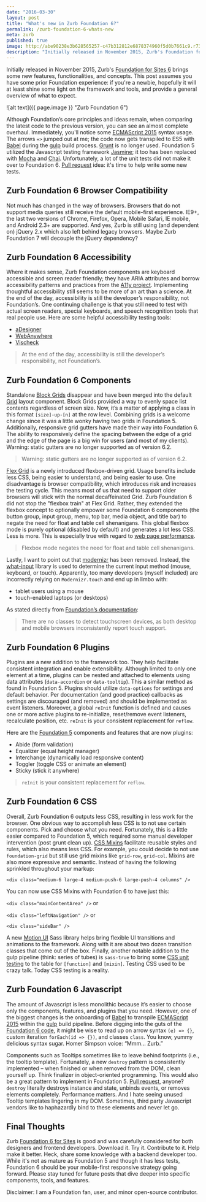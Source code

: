 ```yaml
---
date: "2016-03-30"
layout: post
title: "What's new in Zurb Foundation 6?"
permalink: /zurb-foundation-6-whats-new
meta: zurb
published: true
image: http://abe90238e3b628565257-c47b312812e6878374960f5d0b7661c9.r73.cf1.rackcdn.com/zurb-6.png
description: "Initially released in November 2015, Zurb's Foundation for Sites 6 brings some new features, functionalities, and concepts - accessibility, components, flexbox, plugins, less CSS and Javascript."
---
```

Initially released in November 2015, Zurb's [Foundation for Sites 6](http://foundation.zurb.com/sites/docs/) brings some new features, functionalities, and concepts.  This post assumes you have some prior Foundation experience: if you're a newbie, hopefully it will at least shine some light on the framework and tools, and provide a general overview of what to expect.

![alt text]({{ page.image }} "Zurb Foundation 6")

Although Foundation’s core principles and ideas remain, when comparing the latest code to the previous version, you can see an almost complete overhaul.  Immediately, you'll notice some [ECMAScript 2015](http://www.ecma-international.org/ecma-262/6.0/) syntax usage.  The arrows `=>` jumped out at me; the code now gets transpiled to ES5 with [Babel](https://babeljs.io/) during the [gulp](http://gulpjs.com/) build process.  [Grunt](http://gruntjs.com/) is no longer used.  Foundation 5 utilized the Javascript testing framework [Jasmine](http://jasmine.github.io/); it too has been replaced with [Mocha](http://mochajs.org/) and [Chai](http://chaijs.com/).  Unfortunately, a lot of the unit tests did not make it over to Foundation 6.  [Pull request](https://github.com/zurb/foundation-sites/tree/V5) idea: it's time to help write some new tests.

## Zurb Foundation 6 Browser Compatibility

Not much has changed in the way of browsers.  Browsers that do not support media queries still receive the default mobile-first experience.  IE9+, the last two versions of Chrome, Firefox, Opera, Mobile Safari, IE mobile, and Android 2.3+ are supported.  And yes, Zurb is still using (and dependent on) jQuery 2.x which also left behind legacy browsers.  Maybe Zurb Foundation 7 will decouple the jQuery dependency?

## Zurb Foundation 6 Accessibility

Where it makes sense, Zurb Foundation components are keyboard accessible and screen reader friendly; they have ARIA attributes and borrow accessibility patterns and practices from the [A11y project](http://a11yproject.com/).  Implementing thoughtful accessibility still seems to be more of an art than a science.  At the end of the day, accessibility is still the developer’s responsibility, not Foundation’s.  One continuing challenge is that you still need to test with actual screen readers, special keyboards, and speech recognition tools that real people use.  Here are some helpful accessibility testing tools:

* [aDesigner](http://www.eclipse.org/actf/downloads/tools/aDesigner/)
* [WebAnywhere](http://webanywhere.cs.washington.edu/)
* [Vischeck](http://www.vischeck.com/)

> At the end of the day, accessibility is still the developer’s responsibility, not Foundation’s.  

## Zurb Foundation 6 Components

Standalone [Block Grids](http://foundation.zurb.com/sites/docs/v/5.5.3/components/block_grid.html) disappear and have been merged into the default [Grid](http://foundation.zurb.com/sites/docs/grid.html) layout component.  Block Grids provided a way to evenly space list contents regardless of screen size.  Now, it’s a matter of applying a class in this format `[size]-up-[n]` at the row level.  Combining grids is a welcome change since it was a little wonky having two grids in Foundation 5.  Additionally, responsive grid gutters have made their way into Foundation 6.  The ability to responsively define the spacing between the edge of a grid and the edge of the page is a big win for users (and most of my clients).  Warning: static gutters are no longer supported as of version 6.2.

> Warning: static gutters are no longer supported as of version 6.2.

[Flex Grid](http://foundation.zurb.com/sites/docs/flex-grid.html) is a newly introduced flexbox-driven grid.  Usage benefits include less CSS, being easier to understand, and being easier to use.  One disadvantage is browser compatibility, which introduces risk and increases the testing cycle.  This means most of us that need to support older browsers will stick with the normal decaffeinated Grid.  Zurb Foundation 6 did not stop the "flexbox train" at Flex Grid.  Rather, they extended the flexbox concept to optionally empower some Foundation 6 components (the button group, input group, menu, top bar, media object, and title bar) to negate the need for float and table cell shenanigans.  This global flexbox mode is purely optional (disabled by default) and generates a lot less CSS.  Less is more.  This is especially true with regard to [web page performance](/web-page-performance-death-by-a-thousand-tiny-cuts/).

>  Flexbox mode negates the need for float and table cell shenanigans.

Lastly, I want to point out that [modernizr](https://modernizr.com/) has been removed.  Instead, the [what-input](https://github.com/ten1seven/what-input) library is used to determine the current input method (mouse, keyboard, or touch).  Apparently, too many developers (myself included) are incorrectly relying on `Modernizr.touch` and end up in limbo with:

* tablet users using a mouse
* touch-enabled laptops (or desktops)

As stated directly from [Foundation’s documentation](http://foundation.zurb.com/sites/docs/):

> There are no classes to detect touchscreen devices, as both desktop and mobile browsers inconsistently report touch support.

## Zurb Foundation 6 Plugins

Plugins are a new addition to the framework too.  They help facilitate consistent integration and enable extensibility.  Although limited to only one element at a time, plugins can be nested and attached to elements using data attributes (`data-accordion` or `data-tooltip`).  This a similar method as found in Foundation 5.  Plugins should utilize `data-options` for settings and default behavior.  Per documentation (and good practice) callbacks as settings are discouraged (and removed) and should be implemented as event listeners.  Moreover, a global `reInit` function is defined and causes one or more active plugins to re-initialize, reset/remove event listeners, recalculate position, etc.  `reInit` is your consistent replacement for `reflow`.

Here are the [Foundation 5](http://foundation.zurb.com/sites/docs/v/5.5.3/) components and features that are now plugins:

* Abide (form validation)
* Equalizer (equal height manager)
* Interchange (dynamically load responsive content)
* Toggler (toggle CSS or animate an element)
* Sticky (stick it anywhere)

> `reInit` is your consistent replacement for `reflow`.

## Zurb Foundation 6 CSS

Overall, Zurb Foundation 6 outputs less CSS, resulting in less work for the browser.  One obvious way to accomplish less CSS is to not use certain components.  Pick and choose what you need.  Fortunately, this is a little easier compared to Foundation 5, which required some manual developer intervention (post grunt clean up).  [CSS Mixins](http://foundation.zurb.com/sites/docs/sass-mixins.html) facilitate reusable styles and rules, which also means less CSS.  For example, you could decide to not use `foundation-grid` but still use grid mixins like `grid-row`, `grid-col`.  Mixins are also more expressive and semantic.  Instead of having the following sprinkled throughout your markup:

`<div class="medium-6 large-4 medium-push-6 large-push-4 columns" />`

You can now use CSS Mixins with Foundation 6 to have just this:

`<div class="mainContentArea" />` or 

`<div class="leftNavigation" />` or 

`<div class="sideBar" />`

A new [Motion UI](http://foundation.zurb.com/sites/docs/motion-ui.html) Sass library helps bring flexible UI transitions and animations to the framework.  Along with it are about two dozen transition classes that come out of the box.  Finally, another notable addition to the gulp pipeline (think: series of tubes) is `sass-true` to bring some [CSS unit testing](https://www.npmjs.com/package/sass-true) to the table for `[function]` and `[mixin]`. Testing CSS used to be crazy talk.  Today CSS testing is a reality.

## Zurb Foundation 6 Javascript

The amount of Javascript is less monolithic because it’s easier to choose only the components, features, and plugins that you need.  However, one of the biggest changes is the onboarding of [Babel](https://babeljs.io/) to transpile [ECMAScript 2015](http://www.ecma-international.org/ecma-262/6.0/) within the [gulp](http://gulpjs.com/) build pipeline.  Before digging into the guts of the [Foundation 6 code](https://github.com/zurb/foundation-sites), it might be wise to read up on arrow syntax `(e) => {}`, custom iteration `forEach(id => {})`, and classes `class`.  You know, yummy delicious syntax sugar.  Homer Simpson voice: “Mmm... Zurb.”

Components such as Tooltips sometimes like to leave behind footprints (i.e., the tooltip template).  Fortunately, a new `destroy` pattern is consistently implemented – when finished or when removed from the DOM, clean yourself up.  Think finalizer in object-oriented programming.  This would also be a great pattern to implement in Foundation 5.  [Pull request](https://github.com/zurb/foundation-sites/tree/V5), anyone?  `destroy` literally destroys instance and state, unbinds events, or removes elements completely.  Performance matters.  And I hate seeing unused Tooltip templates lingering in my DOM.  Sometimes, third party Javascript vendors like to haphazardly bind to these elements and never let go.

## Final Thoughts

Zurb [Foundation 6 for Sites](http://foundation.zurb.com/sites/docs/) is good and was carefully considered for both designers and frontend developers.  Download it.  Try it.  Contribute to it.  Help make it better.  Heck, share some knowledge with a backend developer too.  While it's not as mature as Foundation 5 and though it has less tests, Foundation 6 should be your mobile-first responsive strategy going forward.  Please stay tuned for future posts that dive deeper into specific components, tools, and features.

Disclaimer: I am a Foundation fan, user, and minor open-source contributor.

